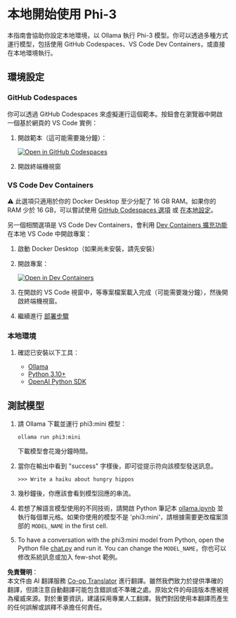 <!--
CO_OP_TRANSLATOR_METADATA:
{
  "original_hash": "3edae6aebc3d0143037109e8af58f1ac",
  "translation_date": "2025-05-08T06:16:36+00:00",
  "source_file": "md/01.Introduction/01/01.EnvironmentSetup.md",
  "language_code": "hk"
}
-->
# 本地開始使用 Phi-3

本指南會協助你設定本地環境，以 Ollama 執行 Phi-3 模型。你可以透過多種方式運行模型，包括使用 GitHub Codespaces、VS Code Dev Containers，或直接在本地環境執行。

## 環境設定

### GitHub Codespaces

你可以透過 GitHub Codespaces 來虛擬運行這個範本。按鈕會在瀏覽器中開啟一個基於網頁的 VS Code 實例：

1. 開啟範本（這可能需要幾分鐘）：

    [![Open in GitHub Codespaces](https://github.com/codespaces/badge.svg)](https://codespaces.new/microsoft/phi-3cookbook)

2. 開啟終端機視窗

### VS Code Dev Containers

⚠️ 此選項只適用於你的 Docker Desktop 至少分配了 16 GB RAM。如果你的 RAM 少於 16 GB，可以嘗試使用 [GitHub Codespaces 選項](../../../../../md/01.Introduction/01) 或 [在本地設定](../../../../../md/01.Introduction/01)。

另一個相關選項是 VS Code Dev Containers，會利用 [Dev Containers 擴充功能](https://marketplace.visualstudio.com/items?itemName=ms-vscode-remote.remote-containers) 在本地 VS Code 中開啟專案：

1. 啟動 Docker Desktop（如果尚未安裝，請先安裝）
2. 開啟專案：

    [![Open in Dev Containers](https://img.shields.io/static/v1?style=for-the-badge&label=Dev%20Containers&message=Open&color=blue&logo=visualstudiocode)](https://vscode.dev/redirect?url=vscode://ms-vscode-remote.remote-containers/cloneInVolume?url=https://github.com/microsoft/phi-3cookbook)

3. 在開啟的 VS Code 視窗中，等專案檔案載入完成（可能需要幾分鐘），然後開啟終端機視窗。
4. 繼續進行 [部署步驟](../../../../../md/01.Introduction/01)

### 本地環境

1. 確認已安裝以下工具：

    * [Ollama](https://ollama.com/)
    * [Python 3.10+](https://www.python.org/downloads/)
    * [OpenAI Python SDK](https://pypi.org/project/openai/)

## 測試模型

1. 請 Ollama 下載並運行 phi3:mini 模型：

    ```shell
    ollama run phi3:mini
    ```

    下載模型會花幾分鐘時間。

2. 當你在輸出中看到 "success" 字樣後，即可從提示符向該模型發送訊息。

    ```shell
    >>> Write a haiku about hungry hippos
    ```

3. 幾秒鐘後，你應該會看到模型回應的串流。

4. 若想了解語言模型使用的不同技術，請開啟 Python 筆記本 [ollama.ipynb](../../../../../code/01.Introduce/ollama.ipynb) 並執行每個單元格。如果你使用的模型不是 'phi3:mini'，請根據需要更改檔案頂部的 `MODEL_NAME` in the first cell.

5. To have a conversation with the phi3:mini model from Python, open the Python file [chat.py](../../../../../code/01.Introduce/chat.py) and run it. You can change the `MODEL_NAME`，你也可以修改系統訊息或加入 few-shot 範例。

**免責聲明**：  
本文件由 AI 翻譯服務 [Co-op Translator](https://github.com/Azure/co-op-translator) 進行翻譯。雖然我們致力於提供準確的翻譯，但請注意自動翻譯可能包含錯誤或不準確之處。原始文件的母語版本應被視為權威來源。對於重要資訊，建議採用專業人工翻譯。我們對因使用本翻譯而產生的任何誤解或誤釋不承擔任何責任。